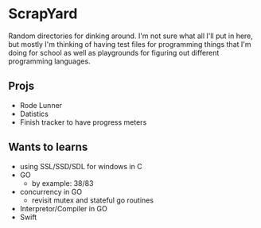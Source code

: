 # ScrapYard
Random directories for dinking around. I'm not sure what all I'll put in here, but mostly I'm thinking of having test files for programming things that I'm doing for school as well as playgrounds for figuring out different programming languages.

## Projs
- Rode Lunner
- Datistics
- Finish tracker to have progress meters

## Wants to learns
- using SSL/SSD/SDL for windows in C
- GO
  - by example: 38/83
- concurrency in GO
  - revisit mutex and stateful go routines
- Interpretor/Compiler in GO
- Swift
